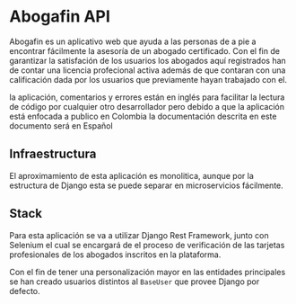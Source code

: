 # Abogafin API

Abogafin es un aplicativo web que ayuda a las personas de a pie a encontrar
fácilmente la asesoría de un abogado certificado.
Con el fin de garantizar la satisfación de los usuarios los abogados aquí
registrados han de contar una licencia profecional activa además de que contaran
con una calificación dada por los usuarios que previamente hayan trabajado con el.

la aplicación, comentarios y errores están en inglés para facilitar la lectura de
código por cualquier otro desarrollador pero debido a que la aplicación está
enfocada a publico en Colombia la documentación descrita en este documento será
en Español

## Infraestructura

El aproximamiento de esta aplicación es monolitica, aunque por la estructura de Django
esta se puede separar en microservicios fácilmente.

## Stack

Para esta aplicación se va a utilizar Django Rest Framework, junto con Selenium el cual
se encargará de el proceso de verificación de las tarjetas profesionales de los abogados
inscritos en la plataforma.

Con el fin de tener una personalización mayor en las entidades principales se han creado
usuarios distintos al `BaseUser` que provee Django por defecto.
